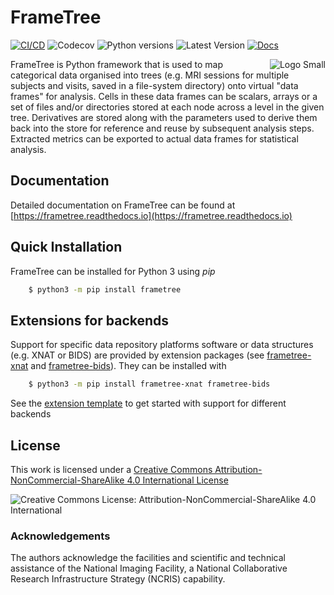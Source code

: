 # FrameTree

[![CI/CD](https://github.com/ArcanaFramework/frametree/actions/workflows/ci-cd.yml/badge.svg)](https://github.com/ArcanaFramework/frametree/actions/workflows/ci-cd.yml)
![Codecov](https://codecov.io/gh/ArcanaFramework/frametree/branch/main/graph/badge.svg?token=UIS0OGPST7)
![Python versions](https://img.shields.io/pypi/pyversions/frametree.svg)
![Latest Version](https://img.shields.io/pypi/v/frametree.svg)
[![Docs](https://img.shields.io/badge/docs-latest-brightgreen.svg?style=flat)](https://arcanaframework.github.io/frametree/)


<img src="./docs/source/_static/images/logo_small.png" alt="Logo Small" style="float: right;">

FrameTree is Python framework that is used to map categorical data organised into trees
(e.g. MRI sessions for multiple subjects and visits, saved in a file-system directory)
onto virtual "data frames" for analysis. Cells in these data frames can be scalars, arrays
or a set of files and/or directories stored at each node across a level in the given tree.
Derivatives are stored along with the parameters used to derive them back into
the store for reference and reuse by subsequent analysis steps.
Extracted metrics can be exported to actual data frames for statistical analysis.


## Documentation

Detailed documentation on FrameTree can be found at [https://frametree.readthedocs.io](https://frametree.readthedocs.io)


## Quick Installation

FrameTree can be installed for Python 3 using *pip*

```bash
    $ python3 -m pip install frametree
```

## Extensions for backends

Support for specific data repository platforms software or data structures (e.g. XNAT or BIDS)
are provided by extension packages (see [frametree-xnat](https://github.com/ArcanaFramework/frametree-xnat)
and [frametree-bids](https://github.com/ArcanaFramework/frametree-bids)). They can be installed with

```bash
    $ python3 -m pip install frametree-xnat frametree-bids
```

See the [extension template](https://github.com/ArcanaFramework/frametree-extension-template)
to get started with support for different backends

## License

This work is licensed under a [Creative Commons Attribution-NonCommercial-ShareAlike 4.0 International License](http://creativecommons.org/licenses/by-nc-sa/4.0/)

![Creative Commons License: Attribution-NonCommercial-ShareAlike 4.0 International](https://i.creativecommons.org/l/by-nc-sa/4.0/88x31.png)


### Acknowledgements

The authors acknowledge the facilities and scientific and technical assistance of the
National Imaging Facility, a National Collaborative Research Infrastructure Strategy (NCRIS) capability.

[FrameTree]: http://frametree.readthedocs.io
[Pydra]: http://pydra.readthedocs.io
[XNAT]: http://xnat.org
[BIDS]: http://bids.neuroimaging.io/
[Environment Modules]: http://modules.sourceforge.net

